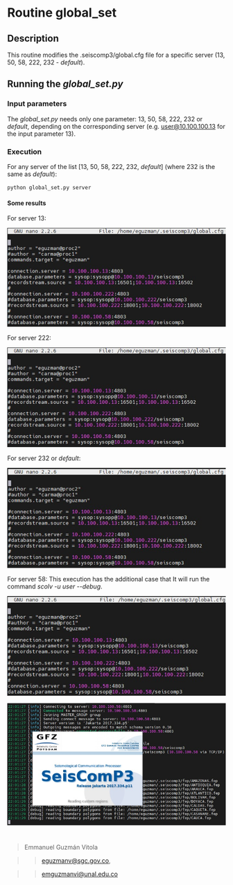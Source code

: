 # Routine global_set

## Description
This routine modifies the .seiscomp3/global.cfg file for a specific server (13, 50, 58, 222, 232  - *default*).

## Running the *global_set.py*

### Input parameters

The *global_set.py* needs only one parameter: 13, 50, 58, 222, 232 or *default*, depending on the corresponding server (e.g. user@10.100.100.13 for the input parameter 13).

### Execution

For any server of the list [13, 50, 58, 222, 232, *default*] (where 232 is the same as *default*):

```
python global_set.py server
```

#### Some results
For server 13:

![title](images/13.jpeg)

For server 222:

![title](images/222.jpeg)

For server 232 or *default*:

![title](images/232.jpeg)

For server 58: This execution has the additional case that It will run the command *scolv -u user --debug*.

![title](images/58_00.jpeg)

![title](images/58_01.jpeg)

#

>Emmanuel Guzmán Vitola

>>eguzmanv@sgc.gov.co, 

>>emguzmanvi@unal.edu.co
